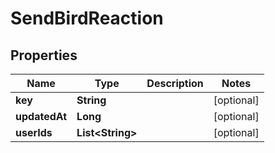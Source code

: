

# SendBirdReaction


## Properties

| Name | Type | Description | Notes |
|------------ | ------------- | ------------- | -------------|
|**key** | **String** |  |  [optional] |
|**updatedAt** | **Long** |  |  [optional] |
|**userIds** | **List&lt;String&gt;** |  |  [optional] |



